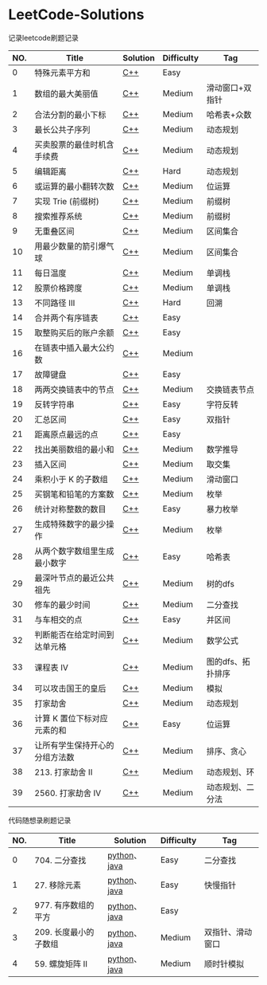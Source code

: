 # LeetCode-Solutions
记录leetcode刷题记录

| NO.  | Title                      | Solution                                                     | Difficulty | Tag             |
| ---- | -------------------------- | ------------------------------------------------------------ | ---------- | --------------- |
| 0    | 特殊元素平方和             | [C++](6889.%20特殊元素平方和/solution.cpp)                   | Easy       |                 |
| 1    | 数组的最大美丽值           | <a href="6929. 数组的最大美丽值/solution.cpp">C++</a>        | Medium     | 滑动窗口+双指针 |
| 2    | 合法分割的最小下标         | [C++](6927.%20合法分割的最小下标/solution.cpp)               | Medium     | 哈希表+众数     |
| 3    | 最长公共子序列             | [C++](1143.%20最长公共子序列/solution.cpp)                   | Medium     | 动态规划        |
| 4    | 买卖股票的最佳时机含手续费 | [C++](714.%20买卖股票的最佳时机含手续费/solution.cpp)        | Medium     | 动态规划        |
| 5    | 编辑距离                   | [C++](72.%20编辑距离/solution.cpp)                           | Hard       | 动态规划        |
| 6    | 或运算的最小翻转次数       | [C++](1318.%20或运算的最小翻转次数/solution.cpp)             | Medium     | 位运算          |
| 7    | 实现 Trie (前缀树)         | [C++](208.%20实现%20Trie%20(前缀树)/solution.cpp)            | Medium     | 前缀树          |
| 8    | 搜索推荐系统               | [C++](1268.%20搜索推荐系统/solution.cpp)                     | Medium     | 前缀树          |
| 9    | 无重叠区间                 | [C++](435.%20无重叠区间/solution.cpp)                        | Medium     | 区间集合        |
| 10   | 用最少数量的箭引爆气球     | [C++](452.%20用最少数量的箭引爆气球/solution.cpp)            | Medium     | 区间集合        |
| 11   | 每日温度                   | [C++](739.%20每日温度/solution.cpp)                          | Medium     | 单调栈          |
| 12   | 股票价格跨度               | [C++](901.%20股票价格跨度/solution.cpp)                      | Medium     | 单调栈          |
| 13   | 不同路径 III               | [C++](980.%20不同路径%20III/solution.cpp)                    | Hard       | 回溯            |
| 14   | 合并两个有序链表           | [C++](21.%20合并两个有序链表/solution.cpp)                   | Easy       |                 |
| 15   | 取整购买后的账户余额       | [C++](110场双周赛/6990.%20取整购买后的账户余额/solution.cpp) | Easy       |                 |
| 16   | 在链表中插入最大公约数     | [C++](110场双周赛/6940.%20在链表中插入最大公约数/solution.cpp) | Medium     |                 |
| 17   | 故障键盘                   | [C++](357场周赛/6925.%20故障键盘)                            | Easy       |                 |
| 18   | 两两交换链表中的节点       | [C++](24.%20两两交换链表中的节点/solution.cpp)               | Medium     | 交换链表节点    |
|19    | 反转字符串                 | [C++](344.%20反转字符串/solution.cpp)                         | Easy       | 字符反转 |
|20 | 汇总区间 | [C++](228.%20汇总区间/solution.cpp) | Easy | 双指针 |
|21 | 距离原点最远的点 | [C++](360场周赛/8015.%20距离原点最远的点/solution.cpp) | Easy |  |
|22 | 找出美丽数组的最小和 | [C++](360场周赛/8022.%20找出美丽数组的最小和/solution.cpp) | Medium | 数学推导 |
|23 | 插入区间 | [C++](57.%20插入区间/solution.cpp) | Medium | 取交集 |
|24 | 乘积小于 K 的子数组 | [C++](LCR%20009.%20乘积小于%20K%20的子数组/solution.cpp) | Medium | 滑动窗口 |
|25 | 买钢笔和铅笔的方案数 | [C++](2240.%20买钢笔和铅笔的方案数/solution.cpp) | Medium | 枚举 |
|26 | 统计对称整数的数目 | [C++](361场周赛/7020.%20统计对称整数的数目/solution.cpp) | Easy | 暴力枚举 |
|27 | 生成特殊数字的最少操作 | [C++](361场周赛/8040.%20生成特殊数字的最少操作/solution.cpp) | Medium | 枚举 |
|28 | 从两个数字数组里生成最小数字 | [C++](2605.%20从两个数字数组里生成最小数字/solution.cpp) | Easy | 哈希表 |
|29 | 最深叶节点的最近公共祖先 | [C++](1123.%20最深叶节点的最近公共祖先) | Medium | 树的dfs |
|30 | 修车的最少时间 | [C++](2594.%20修车的最少时间/solution.cpp) | Medium | 二分查找 |
|31 | 与车相交的点 | [C++](362场周赛/8029.%20与车相交的点/solution.cpp) | Easy | 并区间 |
|32 | 判断能否在给定时间到达单元格 | [C++](362场周赛/8049.%20判断能否在给定时间到达单元格/solution.cpp) | Medium | 数学公式 |
|33 | 课程表 IV | [C++](1462.%20课程表%20IV/solution.cpp) | Medium | 图的dfs、拓扑排序 |
|34 | 可以攻击国王的皇后 | [C++](1222.%20可以攻击国王的皇后/solution.cpp) | Medium | 模拟 |
|35 | 打家劫舍 | [C++](198.%20打家劫舍/solution.cpp) | Medium | 动态规划 |
|36 | 计算 K 置位下标对应元素的和 | [C++](363场周赛/100031.%20计算%20K%20置位下标对应元素的和/solution.cpp) | Easy | 位运算 |
|37 | 让所有学生保持开心的分组方法数 | [C++](363场周赛/100040.%20让所有学生保持开心的分组方法数/solution.cpp) | Medium | 排序、贪心 |
|38 | 213. 打家劫舍 II | [C++](213.%20打家劫舍%20II/solution.cpp) | Medium | 动态规划、环 |
|39 | 2560. 打家劫舍 IV | [C++](2560.%20打家劫舍%20IV/solution.cpp) | Medium | 动态规划、二分法 |



代码随想录刷题记录

| NO.  | Title                 | Solution                                                     | Difficulty | Tag              |
| ---- | --------------------- | ------------------------------------------------------------ | ---------- | ---------------- |
| 0    | 704. 二分查找         | [python](704.%20二分查找/solution.py)、[java](704.%20二分查找/solution.java) | Easy       | 二分查找         |
| 1    | 27. 移除元素          | [python](27.%20移除元素/Solution.py)、[java](27.%20移除元素/Solution.java) | Easy       | 快慢指针         |
| 2    | 977. 有序数组的平方   | [python](977.%20有序数组的平方/Solution.py)、[java](977.%20有序数组的平方/Solution.java) | Easy       |                  |
| 3    | 209. 长度最小的子数组 | [python](209.%20长度最小的子数组/Solution.py)、[java](209.%20长度最小的子数组/Solution.java) | Medium     | 双指针、滑动窗口 |
| 4    | 59. 螺旋矩阵 II       | [python](59.%20螺旋矩阵%20II/Solution.py)、[java](59.%20螺旋矩阵%20II/Solution.java) | Medium     | 顺时针模拟       |

